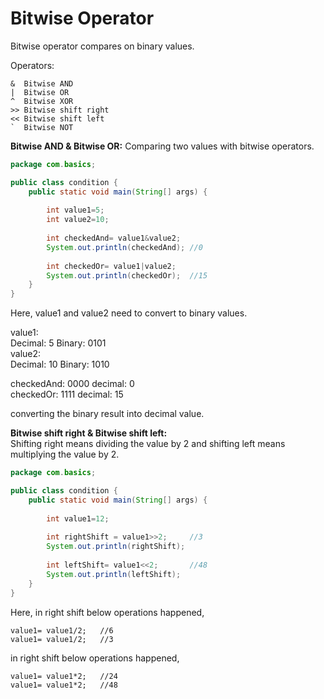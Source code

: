 # Bitwise Operator

Bitwise operator compares on binary values.

Operators:
```
&  Bitwise AND
|  Bitwise OR
^  Bitwise XOR
>> Bitwise shift right
<< Bitwise shift left
`  Bitwise NOT
```
**Bitwise AND & Bitwise OR:** Comparing two values with bitwise operators.

```java
package com.basics;

public class condition {
	public static void main(String[] args) {
		
		int value1=5;
		int value2=10;
		
		int checkedAnd= value1&value2;
		System.out.println(checkedAnd); //0
		
		int checkedOr= value1|value2;
		System.out.println(checkedOr);  //15
	}
}
```
Here, value1 and value2 need to convert to binary values.  

value1:  
Decimal: 5 Binary:  0101  
value2:  
Decimal: 10 Binary: 1010  

checkedAnd: 0000 decimal: 0  
checkedOr:  1111 decimal: 15

converting the binary result into decimal value.

**Bitwise shift right & Bitwise shift left:**  
Shifting right means dividing the value by 2 and 
shifting left means multiplying the value by 2.

```java
package com.basics;

public class condition {
	public static void main(String[] args) {
		
		int value1=12;
		
		int rightShift = value1>>2;		//3
		System.out.println(rightShift);
		
		int leftShift= value1<<2;		//48
		System.out.println(leftShift);
	}
}
```
Here, in right shift below operations happened,  
```
value1= value1/2;   //6  
value1= value1/2;   //3  
```
in right shift below operations happened,  
```
value1= value1*2;   //24  
value1= value1*2;   //48 
```